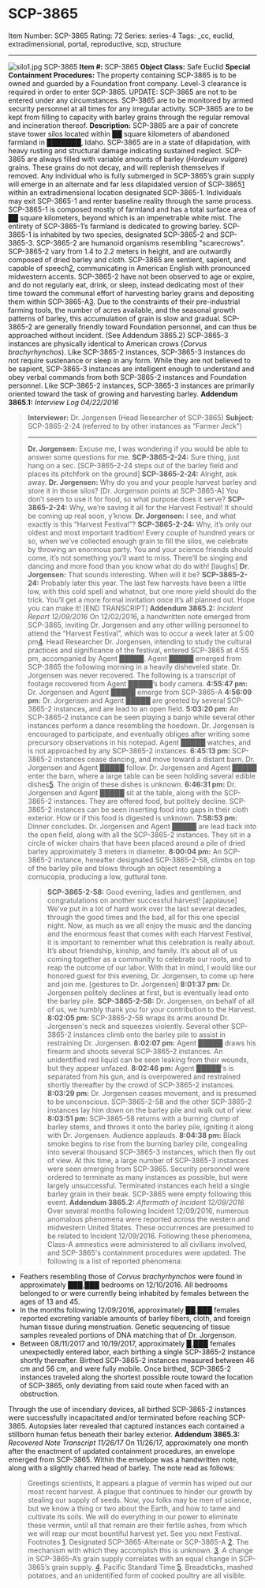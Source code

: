 # SCP-3865
Item Number: SCP-3865
Rating: 72
Series: series-4
Tags: _cc, euclid, extradimensional, portal, reproductive, scp, structure

---

![silo1.jpg](https://scp-wiki.wdfiles.com/local--files/scp-3865/silo1.jpg)
SCP-3865
**Item #:** SCP-3865
**Object Class:** Safe Euclid
**Special Containment Procedures:** The property containing SCP-3865 is to be owned and guarded by a Foundation front company. Level-3 clearance is required in order to enter SCP-3865.
UPDATE: SCP-3865 are not to be entered under any circumstances. SCP-3865 are to be monitored by armed security personnel at all times for any irregular activity. SCP-3865 are to be kept from filling to capacity with barley grains through the regular removal and incineration thereof.
**Description:** SCP-3865 are a pair of concrete stave tower silos located within ██ square kilometers of abandoned farmland in ███████, Idaho. SCP-3865 are in a state of dilapidation, with heavy rusting and structural damage indicating sustained neglect. SCP-3865 are always filled with variable amounts of barley (_Hordeum vulgare_) grains. These grains do not decay, and will replenish themselves if removed.
Any individual who is fully submerged in SCP-3865’s grain supply will emerge in an alternate and far less dilapidated version of SCP-3865[1](javascript:;) within an extradimensional location designated SCP-3865-1. Individuals may exit SCP-3865-1 and renter baseline reality through the same process. SCP-3865-1 is composed mostly of farmland and has a total surface area of ██ square kilometers, beyond which is an impenetrable white mist. The entirety of SCP-3865-1’s farmland is dedicated to growing barley. SCP-3865-1 is inhabited by two species, designated SCP-3865-2 and SCP-3865-3.
SCP-3865-2 are humanoid organisms resembling "scarecrows". SCP-3865-2 vary from 1.4 to 2.2 meters in height, and are outwardly composed of dried barley and cloth. SCP-3865 are sentient, sapient, and capable of speech[2](javascript:;), communicating in American English with pronounced midwestern accents. SCP-3865-2 have not been observed to age or expire, and do not regularly eat, drink, or sleep, instead dedicating most of their time toward the communal effort of harvesting barley grains and depositing them within SCP-3865-A[3](javascript:;). Due to the constraints of their pre-industrial farming tools, the number of acres available, and the seasonal growth patterns of barley, this accumulation of grain is slow and gradual. SCP-3865-2 are generally friendly toward Foundation personnel, and can thus be approached without incident. (See Addendum 3865.2)
SCP-3865-3 instances are physically identical to American crows (_Corvus brachyrhynchos_). Like SCP-3865-2 instances, SCP-3865-3 instances do not require sustenance or sleep in any form. While they are not believed to be sapient, SCP-3865-3 instances are intelligent enough to understand and obey verbal commands from both SCP-3865-2 instances and Foundation personnel. Like SCP-3865-2 instances, SCP-3865-3 instances are primarily oriented toward the task of growing and harvesting barley.
**Addendum 3865.1:** _Interview Log 04/22/2016_
> **Interviewer:** Dr. Jorgensen (Head Researcher of SCP-3865)
> **Subject:** SCP-3865-2-24 (referred to by other instances as “Farmer Jeck”)
> * * *
> **Dr. Jorgensen:** Excuse me, I was wondering if you would be able to answer some questions for me.
> **SCP-3865-2-24:** Sure thing, just hang on a sec. [SCP-3865-2-24 steps out of the barley field and places its pitchfork on the ground]
> **SCP-3865-2-24:** Alright, ask away.
> **Dr. Jorgensen:** Why do you and your people harvest barley and store it in those silos? [Dr. Jorgenson points at SCP-3865-A] You don’t seem to use it for food, so what purpose does it serve?
> **SCP-3865-2-24:** Why, we’re saving it all for the Harvest Festival! It should be coming up real soon, y’know.
> **Dr. Jorgensen:** I see, and what exactly is this “Harvest Festival”?
> **SCP-3865-2-24:** Why, it’s only our oldest and most important tradition! Every couple of hundred years or so, when we’ve collected enough grain to fill the silos, we celebrate by throwing an enormous party. You and your science friends should come, it’s not something you’ll want to miss. There’ll be singing and dancing and more food than you know what do do with! [laughs]
> **Dr. Jorgensen:** That sounds interesting. When will it be?
> **SCP-3865-2-24:** Probably later this year. The last few harvests have been a little low, with this cold spell and whatnot, but one more yield should do the trick. You’ll get a more formal invitation once it’s all planned out. Hope you can make it!
> [END TRANSCRIPT]
**Addendum 3865.2:** _Incident Report 12/09/2016_
On 12/02/2016, a handwritten note emerged from SCP-3865, inviting Dr. Jorgensen and any other willing personnel to attend the “Harvest Festival”, which was to occur a week later at 5:00 pm[4](javascript:;).
Head Researcher Dr. Jorgensen, intending to study the cultural practices and significance of the festival, entered SCP-3865 at 4:55 pm, accompanied by Agent █████. Agent █████ emerged from SCP-3865 the following morning in a heavily disheveled state. Dr. Jorgensen was never recovered.
The following is a transcript of footage recovered from Agent █████’s body camera.
> **4:55:47 pm:** Dr. Jorgensen and Agent █████ emerge from SCP-3865-A
> **4:56:09 pm:** Dr. Jorgensen and Agent █████ are greeted by several SCP-3865-2 instances, and are lead to an open field.
> **5:03:20 pm:** An SCP-3865-2 instance can be seen playing a banjo while several other instances perform a dance resembling the hoedown. Dr. Jorgensen is encouraged to participate, and eventually obliges after writing some precursory observations in his notepad. Agent █████ watches, and is not approached by any SCP-3865-2 instances.
> **6:45:13 pm:** SCP-3865-2 instances cease dancing, and move toward a distant barn. Dr. Jorgensen and Agent █████ follow.
> Dr. Jorgensen and Agent █████ enter the barn, where a large table can be seen holding several edible dishes[5](javascript:;). The origin of these dishes is unknown.
> **6:46:31 pm:** Dr. Jorgensen and Agent █████ sit at the table, along with the SCP-3865-2 instances. They are offered food, but politely decline. SCP-3865-2 instances can be seen inserting food into gaps in their cloth exterior. How or if this food is digested is unknown.
> **7:58:53 pm:** Dinner concludes. Dr. Jorgensen and Agent █████ are lead back into the open field, along with all the SCP-3865-2 instances. They sit in a circle of wicker chairs that have been placed around a pile of dried barley approximately 3 meters in diameter.
> **8:00:04 pm:** An SCP-3865-2 instance, hereafter designated SCP-3865-2-58, climbs on top of the barley pile and blows through an object resembling a cornucopia, producing a low, guttural tone.
>> **SCP-3865-2-58:** Good evening, ladies and gentlemen, and congratulations on another successful harvest! [applause] We’ve put in a lot of hard work over the last several decades, through the good times and the bad, all for this one special night. Now, as much as we all enjoy the music and the dancing and the enormous feast that comes with each Harvest Festival, it is important to remember what this celebration is really about. It’s about friendship, kinship, and family. It’s about all of us coming together as a community to celebrate our roots, and to reap the outcome of our labor. With that in mind, I would like our honored guest for this evening, Dr. Jorgensen, to come up here and join me. [gestures to Dr. Jorgensen]
> **8:01:37 pm:** Dr. Jorgensen politely declines at first, but is eventually lead onto the barley pile.
>> **SCP-3865-2-58:** Dr. Jorgensen, on behalf of all of us, we humbly thank you for your contribution to the Harvest.
> **8:02:05 pm:** SCP-3865-2-58 wraps its arms around Dr. Jorgensen's neck and squeezes violently. Several other SCP-3865-2 instances climb onto the barley pile to assist in restraining Dr. Jorgensen.
> **8:02:07 pm:** Agent █████ draws his firearm and shoots several SCP-3865-2 instances. An unidentified red liquid can be seen leaking from their wounds, but they appear unfazed.
> **8:02:46 pm:** Agent █████'s is separated from his gun, and is overpowered and restrained shortly thereafter by the crowd of SCP-3865-2 instances.
> **8:03:29 pm:** Dr. Jorgensen ceases movement, and is presumed to be unconscious. SCP-3865-2-58 and the other SCP-3865-2 instances lay him down on the barley pile and walk out of view.
> **8:03:51 pm:** SCP-3865-58 returns with a burning clump of barley stems, and throws it onto the barley pile, igniting it along with Dr. Jorgensen. Audience applauds.
> **8:04:38 pm:** Black smoke begins to rise from the burning barley pile, congealing into several thousand SCP-3865-3 instances, which then fly out of view.
At this time, a large number of SCP-3865-3 instances were seen emerging from SCP-3865. Security personnel were ordered to terminate as many instances as possible, but were largely unsuccessful. Terminated instances each held a single barley grain in their beak. SCP-3865 were empty following this event.
**Addendum 3865.2:** _Aftermath of Incident 12/09/2016_
Over several months following Incident 12/09/2016, numerous anomalous phenomena were reported across the western and midwestern United States. These occurrences are presumed to be related to Incident 12/09/2016. Following these phenomena, Class-A amnestics were administered to all civilians involved, and SCP-3865's containment procedures were updated.
The following is a list of reported phenomena:
  * Feathers resembling those of _Corvus brachyrhynchos_ were found in approximately ███,███ bedrooms on 12/10/2016. All bedrooms belonged to or were currently being inhabited by females between the ages of 13 and 45.
  * In the months following 12/09/2016, approximately ██,███ females reported excreting variable amounts of barley fibers, cloth, and foreign human tissue during menstruation. Genetic sequencing of tissue samples revealed portions of DNA matching that of Dr. Jorgenson.
  * Between 08/11/2017 and 10/19/2017, approximately █,███ females unexpectedly entered labor, each birthing a single SCP-3865-2 instance shortly thereafter. Birthed SCP-3865-2 instances measured between 46 cm and 56 cm, and were fully mobile. Once birthed, SCP-3865-2 instances traveled along the shortest possible route toward the location of SCP-3865, only deviating from said route when faced with an obstruction.

Through the use of incendiary devices, all birthed SCP-3865-2 instances were successfully incapacitated and/or terminated before reaching SCP-3865. Autopsies later revealed that captured instances each contained a stillborn human fetus beneath their barley exterior.
**Addendum 3865.3:** _Recovered Note Transcript 11/26/17_
On 11/26/17, approximately one month after the enactment of updated containment procedures, an envelope emerged from SCP-3865. Within the envelope was a handwritten note, along with a slightly charred head of barley. The note read as follows:
> Greetings scientists,
> It appears a plague of vermin has wiped out our most recent harvest. A plague that continues to hinder our growth by stealing our supply of seeds. Now, you folks may be men of science, but we know a thing or two about the Earth, and how to tame and cultivate its soils. We will do everything in our power to eliminate these vermin, until all that remain are their fertile ashes, from which we will reap our most bountiful harvest yet.
> See you next Festival.
Footnotes
[1](javascript:;). Designated SCP-3865-Alternate or SCP-3865-A
[2](javascript:;). The mechanism with which they accomplish this is unknown.
[3](javascript:;). A change in SCP-3865-A’s grain supply correlates with an equal change in SCP-3865’s grain supply.
[4](javascript:;). Pacific Standard Time
[5](javascript:;). Breadsticks, mashed potatoes, and an unidentified form of cooked poultry are all visible.